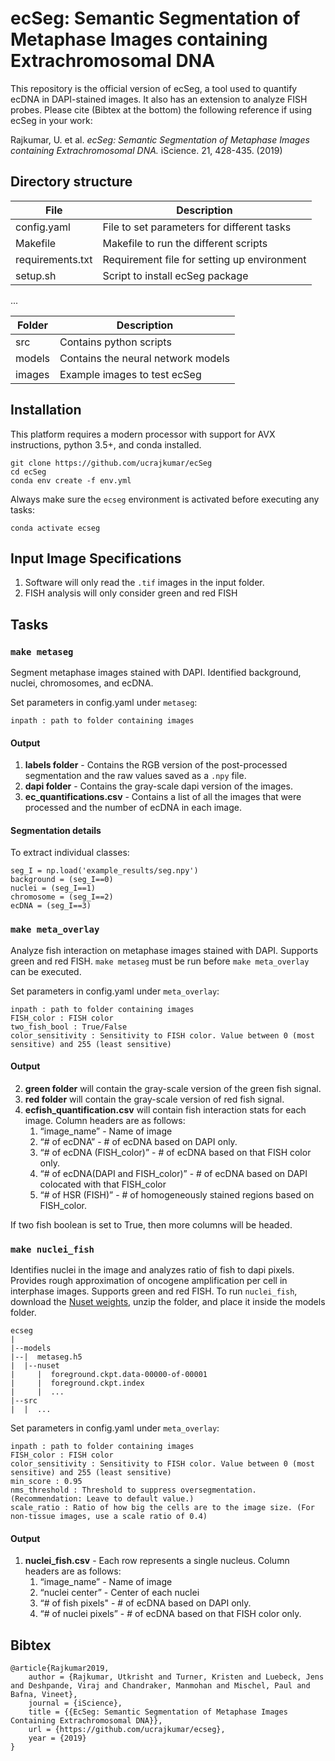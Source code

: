 # ecSeg: Semantic Segmentation of Metaphase Images containing Extrachromosomal DNA

This repository is the official version of ecSeg, a tool used to quantify ecDNA in DAPI-stained images. It also has an extension to analyze FISH probes. Please cite (Bibtex at the bottom) the following reference if using ecSeg in your work: 

Rajkumar, U. et al. *ecSeg: Semantic Segmentation of Metaphase Images containing Extrachromosomal DNA.* iScience. 21, 428-435. (2019)

## Directory structure

| File             | Description                                 |
| ---------------- | ------------------------------------------- |
| config.yaml      | File to set parameters for different tasks  |
| Makefile         | Makefile to run the different scripts       |
| requirements.txt | Requirement file for setting up environment |
| setup.sh         | Script to install ecSeg package             |

...

| Folder | Description                        |
| ------ | ---------------------------------- |
| src    | Contains python scripts            |
| models | Contains the neural network models |
| images | Example images to test ecSeg       |

## Installation

This platform requires a modern processor with support for AVX instructions, python 3.5+, and conda installed. 

```
git clone https://github.com/ucrajkumar/ecSeg
cd ecSeg
conda env create -f env.yml
```

Always make sure the `ecseg` environment is activated before executing any tasks:

```
conda activate ecseg
```

## Input Image Specifications

1.  Software will only read the `.tif` images in the input folder.
2.  FISH analysis will only consider green and red FISH

## Tasks

### `make metaseg`

Segment metaphase images stained with DAPI. Identified background, nuclei, chromosomes, and ecDNA.

Set parameters in config.yaml under `metaseg`:

`inpath : path to folder containing images`

#### Output

1.  **labels folder** - Contains the RGB version of the post-processed segmentation and the raw values saved as a `.npy` file.
2. **dapi folder** - Contains the gray-scale dapi version of the images.
3. **ec_quantifications.csv** - Contains a list of all the images that were processed and the number of ecDNA in each image. 

#### Segmentation details

To extract individual classes:

```
seg_I = np.load('example_results/seg.npy')
background = (seg_I==0)
nuclei = (seg_I==1)
chromosome = (seg_I==2)
ecDNA = (seg_I==3)
```

### `make meta_overlay`

Analyze fish interaction on metaphase images stained with DAPI. Supports green and red FISH. `make metaseg` must be run before `make meta_overlay` can be executed.

Set parameters in config.yaml under `meta_overlay`:

````
inpath : path to folder containing images
FISH_color : FISH color
two_fish_bool : True/False
color_sensitivity : Sensitivity to FISH color. Value between 0 (most sensitive) and 255 (least sensitive)
````

#### Output

2. **green folder** will contain the gray-scale version of the green fish signal.
3. **red folder** will contain the gray-scale version of red fish signal.
3. **ecfish_quantification.csv** will contain fish interaction stats for each image. Column headers are as follows:
    1. “image_name” - Name of image
    2. “# of ecDNA” - # of ecDNA based on DAPI only. 
    3. “# of ecDNA (FISH_color)” - # of ecDNA based on that FISH color only.
    4. “# of ecDNA(DAPI and  FISH_color)” - # of ecDNA based on DAPI colocated with that FISH_color
    5. “# of HSR (FISH)” - # of homogeneously stained regions based on FISH_color.

If two fish boolean is set to True, then more columns will be headed. 

### `make nuclei_fish`

Identifies nuclei in the image and analyzes ratio of fish to dapi pixels. Provides rough approximation of oncogene amplification per cell in interphase images. Supports green and red FISH. To run `nuclei_fish`, download the [Nuset weights](https://data.mendeley.com/public-files/datasets/m7n3zvg539/files/6204cf12-eec6-47d4-abba-fb3cfd418988/file_downloaded), unzip the folder, and place it inside the models folder. 

```
ecseg
|
|--models
|--|  metaseg.h5
|  |--nuset
|     |  foreground.ckpt.data-00000-of-00001
|     |  foreground.ckpt.index
|     |  ...
|--src
|  |  ...
```

Set parameters in config.yaml under `meta_overlay`:

````
inpath : path to folder containing images
FISH_color : FISH color
color_sensitivity : Sensitivity to FISH color. Value between 0 (most sensitive) and 255 (least sensitive)
min_score : 0.95
nms_threshold : Threshold to suppress oversegmentation. (Recommendation: Leave to default value.)
scale_ratio : Ratio of how big the cells are to the image size. (For non-tissue images, use a scale ratio of 0.4)
````

#### Output

1. **nuclei_fish.csv** - Each row represents a single nucleus. Column headers are as follows:
    1. “image_name” - Name of image
    2. “nuclei center” - Center of each nuclei
    3. “# of fish pixels" - # of ecDNA based on DAPI only. 
    4. “# of nuclei pixels” - # of ecDNA based on that FISH color only.

## Bibtex
```
@article{Rajkumar2019,
    author = {Rajkumar, Utkrisht and Turner, Kristen and Luebeck, Jens and Deshpande, Viraj and Chandraker, Manmohan and Mischel, Paul and Bafna, Vineet},
    journal = {iScience},
    title = {{EcSeg: Semantic Segmentation of Metaphase Images Containing Extrachromosomal DNA}},
    url = {https://github.com/ucrajkumar/ecseg},
    year = {2019}
}
```
